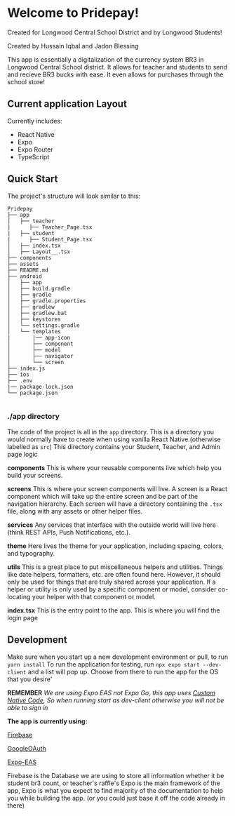 # Welcome to Pridepay!
Created for Longwood Central School District and by Longwood Students!

Created by Hussain Iqbal and Jadon Blessing

This app is essentially a digitalization of the currency system BR3 in Longwood Central School district. It allows for teacher and students to send and recieve BR3 bucks with ease. It even allows for purchases through the school store!


## Current application Layout


Currently includes:

- React Native
- Expo
- Expo Router
- TypeScript

## Quick Start

The project's structure will look similar to this:

```
Pridepay
├── app
│   ├── teacher
|      ├── Teacher_Page.tsx
|   ├── student
|      ├── Student_Page.tsx
│   ├── index.tsx 
│   ├── Layout__.tsx
├── components
├── assets
├── README.md
├── android
│   ├── app
│   ├── build.gradle
│   ├── gradle
│   ├── gradle.properties
│   ├── gradlew
│   ├── gradlew.bat
│   ├── keystores
│   └── settings.gradle
│   └── templates
|       |── app-icon
│       ├── component
│       ├── model
│       ├── navigator
│       └── screen
├── index.js
├── ios
├── .env
|── package-lock.json
└── package.json


```

### ./app directory

The code of the project is all in the `app` directory. This is a directory you would normally have to create when using vanilla React Native.(otherwise labelled as `src`)
This directory contains your Student, Teacher, and Admin page logic

**components**
This is where your reusable components live which help you build your screens.

**screens**
This is where your screen components will live. A screen is a React component which will take up the entire screen and be part of the navigation hierarchy. Each screen will have a directory containing the `.tsx` file, along with any assets or other helper files.

**services**
Any services that interface with the outside world will live here (think REST APIs, Push Notifications, etc.).

**theme**
Here lives the theme for your application, including spacing, colors, and typography.

**utils**
This is a great place to put miscellaneous helpers and utilities. Things like date helpers, formatters, etc. are often found here. However, it should only be used for things that are truly shared across your application. If a helper or utility is only used by a specific component or model, consider co-locating your helper with that component or model.

**index.tsx** This is the entry point to the app. This is where you will find the login page


## Development

Make sure when you start up a new development environment or pull, to run  `yarn install`
To run the application for testing, run `npx expo start --dev-client` and a list will pop up. Choose from there to run the app for the OS that you desire'

**REMEMBER** *We are using Expo EAS not Expo Go, this app uses [Custom Native Code](https://docs.expo.dev/workflow/customizing/), So when running start as dev-client otherwise you will not be able to sign in*

**The app is currently using:**

[Firebase](https://console.firebase.google.com/u/0/)

[GoogleOAuth](https://console.cloud.google.com/getting-started?project=pridepay-384911&supportedpurview=project)

[Expo-EAS](https://docs.expo.dev/)

Firebase is the Database we are using to store all information whether it be student br3 count, or teacher's raffle's
Expo is the main framework of the app, Expo is what you expect to find majority of the documentation to help you while building the app. (or you could just base it off the code already in there)
